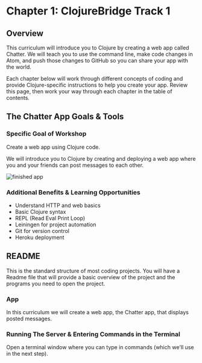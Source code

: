 # Chapter 1: ClojureBridge Track 1

## Overview

This curriculum will introduce you to Clojure by creating a web app called Chatter. We will teach you to use the command line, make code changes in Atom, and push those changes to GitHub so you can share your app with the world.

Each chapter below will work through different concepts of coding and provide Clojure-specific instructions to help you create your app. Review this page, then work your way through each chapter in the table of contents.

## The Chatter App Goals & Tools

### Specific Goal of Workshop

Create a web app using Clojure code.

We will introduce you to Clojure by creating and deploying a web app where you and your friends can post messages to each other.

![finished app](finished-app.png)

### Additional Benefits & Learning Opportunities

* Understand HTTP and web basics
* Basic Clojure syntax
* REPL (Read Eval Print Loop)
* Leiningen for project automation
* Git for version control
* Heroku deployment

## README

This is the standard structure of most coding projects. You will have a Readme file that will provide a basic overview of the project and the programs you need to open the project.

### App

In this curriculum we will create a web app, the Chatter app, that displays posted messages.

### Running The Server & Entering Commands in the Terminal

Open a terminal window where you can type in commands (which we'll use in
the next step).
